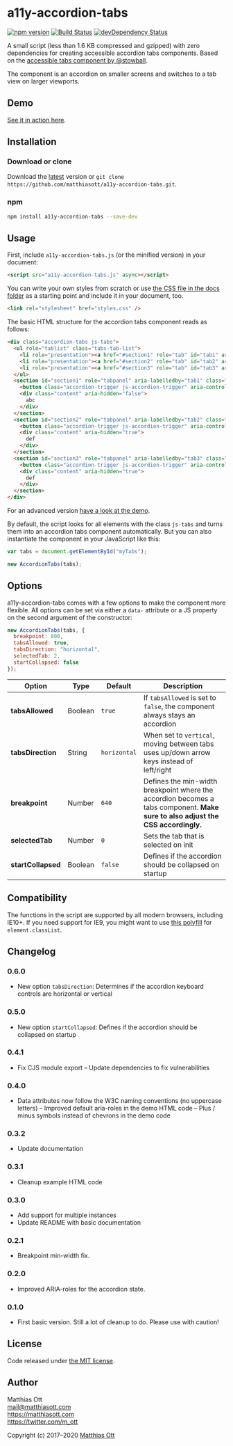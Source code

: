 # a11y-accordion-tabs

[![npm version](https://badge.fury.io/js/a11y-accordion-tabs.svg)](https://badge.fury.io/js/a11y-accordion-tabs) [![Build Status](https://travis-ci.org/matthiasott/a11y-accordion-tabs.svg?branch=master)](https://travis-ci.org/matthiasott/a11y-accordion-tabs) [![devDependency Status](https://david-dm.org/matthiasott/a11y-accordion-tabs.svg)](https://david-dm.org/matthiasott/a11y-accordion-tabs#info=devDependencies)

A small script (less than 1.6 KB compressed and gzipped) with zero dependencies for creating accessible accordion tabs components.
Based on the [accessible tabs component by @stowball](https://codepen.io/stowball/pen/xVWwWe).

The component is an accordion on smaller screens and switches to a tab view on larger viewports.

## Demo

[See it in action here](https://matthiasott.github.io/a11y-accordion-tabs/).

## Installation

### Download or clone

Download the [latest](https://github.com/matthiasott/a11y-accordion-tabs/archive/master.zip) version or `git clone https://github.com/matthiasott/a11y-accordion-tabs.git`.

### npm

```sh
npm install a11y-accordion-tabs --save-dev
```

## Usage

First, include `a11y-accordion-tabs.js` (or the minified version) in your document:

```html
<script src="a11y-accordion-tabs.js" async></script>
```

You can write your own styles from scratch or use [the CSS file in the docs folder](https://raw.githubusercontent.com/matthiasott/a11y-accordion-tabs/master/docs/styles.css) as a starting point and include it in your document, too.

```html
<link rel="stylesheet" href="styles.css" />
```

The basic HTML structure for the accordion tabs component reads as follows:

```html
<div class="accordion-tabs js-tabs">
  <ul role="tablist" class="tabs-tab-list">
    <li role="presentation"><a href="#section1" role="tab" id="tab1" aria-controls="section1" aria-selected="true" class="tabs-trigger js-tabs-trigger">Section 1</a></li>
    <li role="presentation"><a href="#section2" role="tab" id="tab2" aria-controls="section2" class="tabs-trigger js-tabs-trigger">Section 2</a></li>
    <li role="presentation"><a href="#section3" role="tab" id="tab3" aria-controls="section3" class="tabs-trigger js-tabs-trigger">Section 3</a></li>
  </ul>
  <section id="section1" role="tabpanel" aria-labelledby="tab1" class="tabs-panel js-tabs-panel">
    <button class="accordion-trigger js-accordion-trigger" aria-controls="section1" aria-expanded="true">Section 1</button>
    <div class="content" aria-hidden="false">
      abc
    </div>
  </section>
  <section id="section2" role="tabpanel" aria-labelledby="tab2" class="tabs-panel js-tabs-panel">
    <button class="accordion-trigger js-accordion-trigger" aria-controls="section2" aria-expanded="false">Section 2</button>
    <div class="content" aria-hidden="true">
      def
    </div>
  </section>
  <section id="section3" role="tabpanel" aria-labelledby="tab3" class="tabs-panel js-tabs-panel">
    <button class="accordion-trigger js-accordion-trigger" aria-controls="section3" aria-expanded="false">Section 3</button>
    <div class="content" aria-hidden="true">
      def
    </div>
  </section>
</div>
```

For an advanced version [have a look at the demo](https://matthiasott.github.io/a11y-accordion-tabs/).

By default, the script looks for all elements with the class `js-tabs` and turns them into an accordion tabs component automatically.
But you can also instantiate the component in your JavaScript like this:

```javascript
var tabs = document.getElementById("myTabs");

new AccordionTabs(tabs);
```

## Options

a11y-accordion-tabs comes with a few options to make the component more flexible. All options can be set via either a `data-` attribute or a JS property on the second argument of the constructor:

```javascript
new AccordionTabs(tabs, {
  breakpoint: 800,
  tabsAllowed: true,
  tabsDirection: "horizontal",
  selectedTab: 2,
  startCollapsed: false
});
```
| Option | Type | Default | Description |
| --- | --- | --- | --- |
| **tabsAllowed** | Boolean | `true` | If `tabsAllowed` is set to `false`, the component always stays an accordion |
| **tabsDirection** | String | `horizontal` | When set to `vertical`, moving between tabs uses up/down arrow keys instead of left/right |
| **breakpoint** | Number | `640` | Defines the min-width breakpoint where the accordion becomes a tabs component. **Make sure to also adjust the CSS accordingly.** |
| **selectedTab** | Number | `0` | Sets the tab that is selected on init |
| **startCollapsed** | Boolean | `false` | Defines if the accordion should be collapsed on startup |

## Compatibility

The functions in the script are supported by all modern browsers, including IE10+.
If you need support for IE9, you might want to use [this polyfill](https://github.com/eligrey/classList.js) for `element.classList`.

## Changelog

### 0.6.0
- New option `tabsDirection`: Determines if the accordion keyboard controls are horizontal or vertical

### 0.5.0
- New option `startCollapsed`: Defines if the accordion should be collapsed on startup

### 0.4.1
- Fix CJS module export
– Update dependencies to fix vulnerabilities

### 0.4.0
- Data attributes now follow the W3C naming conventions (no uppercase letters)
– Improved default aria-roles in the demo HTML code
– Plus / minus symbols instead of chevrons in the demo code

### 0.3.2
- Update documentation

### 0.3.1
- Cleanup example HTML code

### 0.3.0
- Add support for multiple instances
- Update README with basic documentation 

### 0.2.1
- Breakpoint min-width fix.

### 0.2.0
- Improved ARIA-roles for the accordion state.

### 0.1.0
- First basic version. Still a lot of cleanup to do. Please use with caution!

## License 

Code released under [the MIT license](https://github.com/matthiasott/a11y-accordion-tabs/LICENSE).

## Author

Matthias Ott   
<mail@matthiasott.com>  
<https://matthiasott.com>  
<https://twitter.com/m_ott>

Copyright (c) 2017–2020 [Matthias Ott](https://matthiasott.com)
